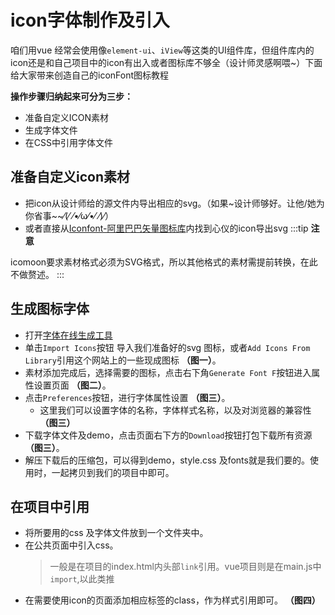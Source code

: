 # icon字体制作及引入

 咱们用vue 经常会使用像`element-ui`、`iView`等这类的UI组件库，但组件库内的icon还是和自己项目中的icon有出入或者图标库不够全（设计师灵感啊喂~）下面给大家带来创造自己的iconFont图标教程

**操作步骤归纳起来可分为三步：**
+ 准备自定义ICON素材 
+ 生成字体文件
+ 在CSS中引用字体文件

## 准备自定义icon素材 
+ 把icon从设计师给的源文件内导出相应的svg。（如果~设计师够好。让他/她为你省事~~⁄(⁄ ⁄•⁄ω⁄•⁄ ⁄)⁄）
+ 或者直接从<a target="_blank" href="https://www.iconfont.cn/">Iconfont-阿里巴巴矢量图标库</a>内找到心仪的icon导出svg
:::tip
**注意**

icomoon要求素材格式必须为SVG格式，所以其他格式的素材需提前转换，在此不做赘述。
:::


## 生成图标字体
+ 打开<a target="_blank" href="https://icomoon.io/app/#/select">字体在线生成工具</a>
+ 单击`Import Icons`按钮 导入我们准备好的svg 图标，或者`Add Icons From Library`引用这个网站上的一些现成图标 **（图一）**。
+ 素材添加完成后，选择需要的图标，点击右下角`Generate Font F`按钮进入属性设置页面 **（图二）**。
+ 点击`Preferences`按钮，进行字体属性设置 **（图三）**。
  + 这里我们可以设置字体的名称，字体样式名称，以及对浏览器的兼容性 **（图三）**
+ 下载字体文件及demo，点击页面右下方的`Download`按钮打包下载所有资源 **（图三）**。
+ 解压下载后的压缩包，可以得到demo，style.css 及fonts就是我们要的。使用时，一起拷贝到我们的项目中即可。

<addIconfont-iconfont/>

## 在项目中引用
+ 将所要用的css 及字体文件放到一个文件夹中。
+ 在公共页面中引入css。
  >一般是在项目的index.html内头部`link`引用。vue项目则是在main.js中`import`,以此类推
+ 在需要使用icon的页面添加相应标签的class，作为样式引用即可。 **（图四）**


 
 <comment-comment/> 
 